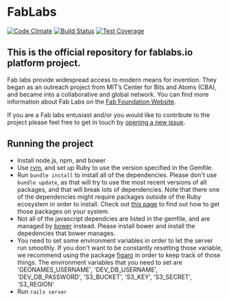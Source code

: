# FabLabs

[![Code Climate](https://codeclimate.com/github/fablabbcn/fablabs.png)](https://codeclimate.com/github/fablabbcn/fablabs) [![Build Status](https://travis-ci.org/fablabbcn/fablabs.png)](https://travis-ci.org/fablabbcn/fablabs) [![Test Coverage](https://codeclimate.com/github/fablabbcn/fablabs/badges/coverage.svg)](https://codeclimate.com/github/fablabbcn/fablabs/coverage)

## This is the official repository for fablabs.io platform project.

Fab labs provide widespread access to modern means for invention. They began as an outreach project from MIT’s Center for Bits and Atoms (CBA), and became into a collaborative and global network. You can find more information about Fab Labs on the [Fab Foundation Website](http://www.fabfoundation.org/).

If you are a Fab labs entusiast and/or you would like to contribute to the project please feel free to get in touch by [opening a new issue](https://github.com/fablabbcn/fablabs/issues/new).

## Running the project
 * Install node.js, npm, and bower
 * Use [rvm](https://rvm.io/), and set up Ruby to use the version specified in the Gemfile. 
 * Run `bundle install` to install all of the dependencies. Please don't use `bundle update`, as that will try to use the most recent versions of all packages, and that will break lots of dependencies. Note that there one of the dependencies might require packages outside of the Ruby ecosystem in order to install. Check out [this page](https://github.com/thoughtbot/capybara-webkit/wiki/Installing-Qt-and-compiling-capybara-webkit#debian--ubuntu) to find out how to get those packages on your system. 
 * Not all of the javascript dependcies are listed in the gemfile, and are managed by [bower](http://blog.teamtreehouse.com/getting-started-bower) instead. Please install bower and install the depedencies that bower manages.
 * You need to set some environment variables in order to let the server run smoothly. If you don't want to be constantly resetting those variable, we recommend using the package [figaro](https://www.belighted.com/blog/figaro) in order to keep track of those things. The environment variables that you need to set are 'GEONAMES_USERNAME', 'DEV_DB_USERNAME', 'DEV_DB_PASSWORD', 'S3_BUCKET', 'S3_KEY', 'S3_SECRET', 'S3_REGION'
 * Run `rails server`

